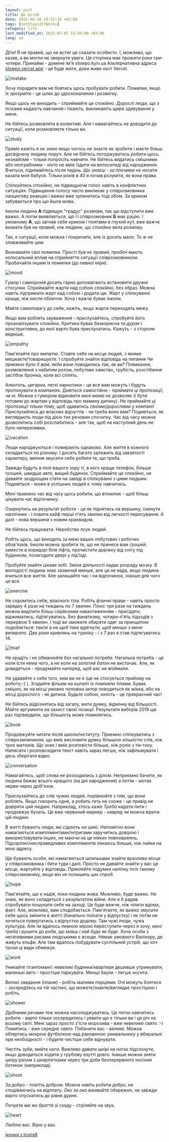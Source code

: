 ```yaml
---
layout: post
title: До дітей
date: 2022-06-26 19:53:10 +03:00
tags: [notStupidIfWorks]
category: life
last_modified_at: 2022-07-07 15:49:00 +03:00
lang: uk
---
```


Діти! 
Я не правий, що не встиг це сказати особисто.
І, можливо, що казав, а ви могли не звернути уваги.
Ця сторінка має прожити роки три-чотири.
Принаймі - домене ім'я slowpo.kyiv.ua
Альтернативна адреса [slowpo.vercel.app](https://slowpo.vercel.app) - ця буде жити, доки живе хост Vercel.

![mistake](/assets/images/2022/mistakeIcon.png)

Хочу порадити вам не боятись щось пробувати робити. 
Помилки, якщо їх зрозуміти - це шлях до удосконалення і розвитку.

Якщо щось не виходить - сприймайте це спокійно.
Дорослі люди, що з псіхами кидають навчання і тікають, викликають щире здивування у мене.

Не бійтесь розмовляти в колективі.
Але і намагайтесь не доводити до ситуації, коли розмовляєте тільки ви.

![study](/assets/images/2022/studyIcon.png)

Прямо кажіть _я не знаю_ якщо чогось не знаєте як зробити і маєте більш досвідчену людину поруч.
Але не бійтесь погоджуватись робити щось незнайоме - тільки попросіть навчити.
Не бійтесь видатись смішними або незграбними - ніхто не вміє їздити на велосипеді від народження.
Вчиться, піднімайтесь після падінь.
_Що знаєш - за плечима не носити_ казала моя бабуся.
Тільки років в 40 я почав розуміти, як вона права.

Спілкуйтесь спокійно, не підвищуючи голос навіть в конфліктних ситуаціях.
Підвищення голосу часто викликає у співрозмовника ланцюгову реакцію і важко вже зупинитись тоді обом. 
За криком забувається про що йшла мова.

Інколи людина **А** підвищує "градус" розмови, так що відступити вже важко. 
А потім виявляється, що її співрозмовник **Б** має рацію. 
І умовному **А**, що загнав себе криком і понтами в глухий кут, вже важче визнати _був не правий_, ніж людини, що спокійно вела розмову.

Так, є ситуації, коли можна і покричати, але їх досить мало.
То ж не зловживайте цим.

Визнавайте свої помилки.
Прості  _був не правий, пробач_ мають колосальний вплив на сприйняття ситуації співрозмовником.
Пробачайти іншим їх помилки (до певної міри).

![mood](/assets/images/2022/moodIcon.png)

Гумор і самоіронія досить гарно допомагають встановити дружні стосунки.
Сприймайте жарти над собою спокійно, без образ. 
Можна навіть підтримати жарт над собою і додати ще.
Жарт у спілкуванні краще, ніж кисле обличчя.
Хоча і важче буває інколи.

Майте самоповагу до себе, кажіть, якщо жарти переходять межу.

Якщо вам роблять зауваження - прислухайтесь, спробуйте його проаналізувати спокійно.
Критика буває безкорисна _ти дурак_ і конструктивна, до якої варто бува прислухатись.
Кажуть - з сторони видніше.

![empathy](/assets/images/2022/empathyIcon.png)

Пам'ятайте про емпатію. 
Ставте себе на місце людей, з якими мешкаєте/товаришуєте. 
І спробуйте знайти відповідь на питання _Чи приємно було б вам, якби вони поводились так, як ви?_
Плямкання, розмовляння з набитим ротом, побутове хамство, грубість, розстібання застібок броніка, коли всі сплять.

Алкоголь, цигарки, легкі наркотики - це все вам можуть і будуть пропонувати в компаніях.
Дивіться самостійно - приймати ці пропозиції, чи ні.
Можна з гумором відмовити _мені мама не дозволяє_ (і бути готовим до жартам у відповідь про мамину дитину).
Не приймайте ці пропозиції тільки тому, щоб здаватись своїми/дорослими у компанії
Прислухайтесь до власних відчуттів - чи треба воно вам?
Подивіться, як виглядають люди під дією тих речовин спочатку.
Час від часу можна дозволитись собі розслабитись - але так, щоб на наступний день не було непереливки.

![vacation](/assets/images/2022/vacationIcon.png)

Люди народжуються і помирають однаково.
Але життя в кожного складається по різному.
І досить багато залежить від завзятості характеру, вміння змусити себе робити те, що треба.

Завжди будуть в полі вашого зору ті, в кого краще телефон, 
більше грошей, 
швидше авто,
вищий будинок.
Сприймайте це спокійно, не давайте заздрощам стати на заваді в спілкуванні з цими людьми. 
Подивіться - може в успішних людей є чому навчитись.

Мені приємно час від часу щось робити, що втомлює - щоб більш цінувати час відпочинку.

Озирнутись на результат роботи - це як піднятись на вершину, скинути наплічник - і ловити кайф перші п'ять хвилин від легкості пересування. 
А далі - нова вершина з новим краєвидом. 

Не бійтесь працювати. 
Неробство псує людей.

Робіть щось, що виходить за межі ваших побутових і робочих обов'язків.
Інколи можна зробити те, що не принесе вам грошей: 
замести в коридорі біля ліфта,
прочистити доріжку від снігу під будинком,
полагодити двері у під'їзді.

Пробуйте знайти цікаве хобі.
Зміна діяльності надає розраду мозку.
В молодості людина знає зазвичай менше, але це не вада, якщо людина вчиться все життя.
Але залишайте час і на відпочинок, інакше для чого це все.

![exercise](/assets/images/2022/exerciseIcon.png)

Не соромтесь себе, власного тіла.
Робіть фізичні прави - навіть просто зарядку 4 рази на тиждень по 7 хвилин. 
Плюс три рази на тиждень можна виділити більш серйозним навантаженням - присідати, віджиматись, підтягуватись.
Без фанатизму, чотири-п'ять підходів з перервою 5 хвилин.
І тоді ви зможете обирати одяг за принципом _подобається: так/ні_ а не _щоб таке вдягнути, щоб менше з мене випирало_.
Два роки кривлянь на турніку - і з 7 раз я став підтягуватись 14.

![thief](/assets/images/2022/thiefIcon.png)

Не крадіть і не обманюйте без нагальної потреби.
Нагальна потреба - це коли їсти нема чого, а не коли на _золотий батон_ не вистачає.
Але, як доведеться - продумайте наперед, щоб вас не впіймали.

Не удавайте з себе того, ким ви не є (це не стосується прийому на роботу;-) ).
Згадайте фільми на кшталт _їх поміняли тілами_. 
Буває смішно, як на місці умовно чоловіка актор поводиться як жінка, або на місці дорослого - як дитина.
Будьте собою, юність - це прекрасний час!

Не бійтесь відрізнятись від загалу, мати думку, відмінну від більшості.
Майте аргументи на захист своєї позиції.
Результати виборів 2019 ще раз підтвердили, що більшість може помилятись.

![book](/assets/images/2022/bookIcon.png)

Продовжуйте читати після школи/інституту. 
Приємно спілкуватись з співрозмовником, що вміє висловити думку більшою кількістю слів, ніж троє матюків.
Що знає і вміє розповісти більше, ніж ролік з тік-току.
Написати і розповсюдити текст навіть зараз легше, ніж зафільмувати і десь зберігати відео.

![conversation](/assets/images/2022/conversationIcon.png)

Намагайтесь, щоб слова не розходились з ділом.
Неприємно бачити, як людина бажає всього кращого (на дні народження) а потім - мотає нерви через дріб'язок.

Прислухайтесь до слів чужих людей, порівнюйте з тим, що вони роблять. 
Якщо говорить одне, а робить геть не схоже - це привід не довіряти ций людині.
Наприклад, хтось каже _Треба кидати пити_ і продовжує бухать.
Це вже червоний маркер - навряд чи можна вірити цій людині.

В житті бувають люди, які _сідають на шию_.
Непомітно вони намагаються компліментами/інтригами заручитись довірою і використовувати інших, не маючи на це ніяких повноважень.
Підозрілих/несправедливих компліментів лякаюсь більше, ніж лайки на мою адресу.

Ще бувають особи, які намагаються шпильками знайти вразливе місце у співрозмовника і бити туди і далі.
Просто не давайте знайти у вас це місце, жартуйте у відповідь.
Приклейте подумки наліпку _псіх_ такому співрозмовнику, якщо він не полишить цих спроб. 

![hope](/assets/images/2022/hopeIcon.png)

Пам'ятайте, що є надія, поки людина жива.
Можливо, буде важко.
Не знаю, як воно складеться з результатом війни.
Але я б радив спробувати пошукати себе на заході. 
Це буде важче, ніж чілити вдома, факт.
Але, можливо, вам сподобається.
Пам'ятаєте, як важко змусити себе щось змінити в житті (банально поїхати у відпустку) і як потім не хочеться повертатись з відпустки додому.
Там чужі люди, чужа культура.
Але їм вдалось певною мірою переступити через _я хочу, мені треба_ і рушити до _роби, що маєш і хай буде як буде_.
Хоча особи з негативними рисами людськими є всюди. 
Немає умовного Валінору, де живуть ельфи.
Але там вдалось побудувати суспільний устрій, що хоч трохи ці вади обмежує.

![work](/assets/images/2022/workIcon.png)

Уникайте гігантоманії: невеликі будинки/квартири дешевше утримувати, маленькі авто - простіше паркувати. 
Менші баули - легше носити.

Великі завдання (плани) - робіть малими порціями. 
Очі можуть боятися - зосередтесь на тій частині, що можете/знаєте/виглядає простішою і робіть.

![shower](/assets/images/2022/showerIcon.png)

Дрібними речами теж можна насолоджуватись.
Це легко навчитись робити - варто тільки зосередитись і уявити що є тільки ви і ця річ на всьому світі.
Мені зараз просто з'їсти морозива - вже невелике свято :-)
Помитись - вже середнє свято.
Побачити вас - велике. 
Можна обтертись мокрою футболкою над раковиною умивальнику у вбиральні при необхідності - і будете чистіше себе відчувати.

Чистіть зуби, мийте ноги.
Важливо давати шкірі на ногах підсохнути, якщо доводиться ходити у грубому взутті довго.
Інакше можна зняти шкіру разом з шкарпетками через три доби безперервного носіння ботинок (наприклад).

![shoot](/assets/images/2022/shootIcon.png)

За добро - платіть добром. 
Можна навіть робити добро, не сподіваючись на відплату.
_Око за око_ вживайте обережно, не завжди варто опускатись до рівня дурня.

Почуєте _ми же браття_ зі сходу - стріляйте на звук.

![heart ](/assets/images/2022/heartIcon.png)

Люблю вас.
Вірю у вас.

<a target="_blank" href="https://icons8.com">іконки з Icons8</a>